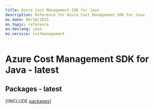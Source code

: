 ```yaml
---
title: Azure Cost Management SDK for Java
description: Reference for Azure Cost Management SDK for Java
ms.date: 06/18/2025
ms.topic: reference
ms.devlang: java
ms.service: costmanagement
---
```

# Azure Cost Management SDK for Java - latest
## Packages - latest
[!INCLUDE [packages](cost-management-index.md)]